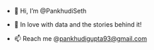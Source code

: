 - 👋 Hi, I’m @PankhudiSeth
- 👀 In love with data and the stories behind it!

- 📫 Reach me @pankhudigupta93@gmail.com
